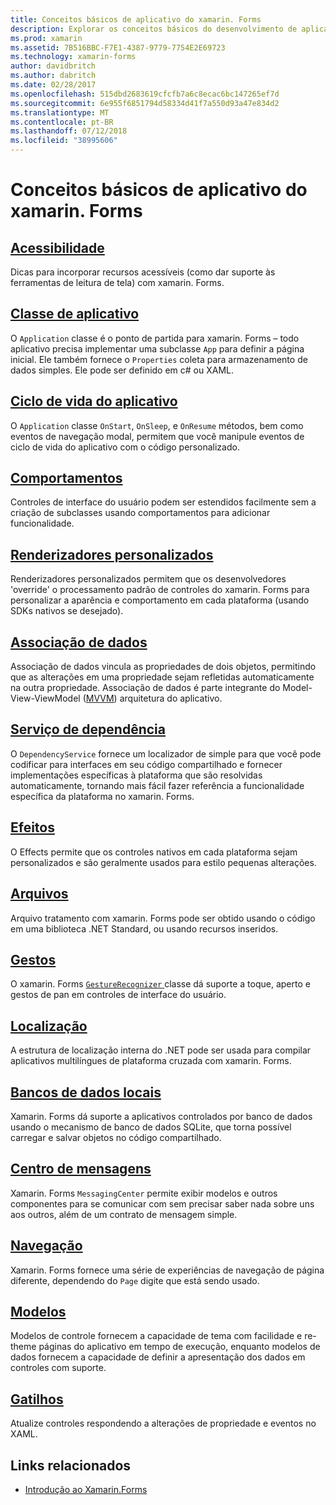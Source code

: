 ```yaml
---
title: Conceitos básicos de aplicativo do xamarin. Forms
description: Explorar os conceitos básicos do desenvolvimento de aplicativos xamarin. Forms, incluindo todos os os conceitos principais necessárias, por meio de toques finais, como a localização e acessibilidade.
ms.prod: xamarin
ms.assetid: 7B516BBC-F7E1-4387-9779-7754E2E69723
ms.technology: xamarin-forms
author: davidbritch
ms.author: dabritch
ms.date: 02/28/2017
ms.openlocfilehash: 515dbd2683619cfcfb7a6c8ecac6bc147265ef7d
ms.sourcegitcommit: 6e955f6851794d58334d41f7a550d93a47e834d2
ms.translationtype: MT
ms.contentlocale: pt-BR
ms.lasthandoff: 07/12/2018
ms.locfileid: "38995606"
---
```

# <a name="xamarinforms-application-fundamentals"></a>Conceitos básicos de aplicativo do xamarin. Forms

## <a name="accessibilityaccessibilityindexmd"></a>[Acessibilidade](accessibility/index.md)

Dicas para incorporar recursos acessíveis (como dar suporte às ferramentas de leitura de tela) com xamarin. Forms.

## <a name="app-classapplication-classmd"></a>[Classe de aplicativo](application-class.md)

O `Application` classe é o ponto de partida para xamarin. Forms – todo aplicativo precisa implementar uma subclasse `App` para definir a página inicial. Ele também fornece o `Properties` coleta para armazenamento de dados simples. Ele pode ser definido em c# ou XAML.

## <a name="app-lifecycleapp-lifecyclemd"></a>[Ciclo de vida do aplicativo](app-lifecycle.md)

O `Application` classe `OnStart`, `OnSleep`, e `OnResume` métodos, bem como eventos de navegação modal, permitem que você manipule eventos de ciclo de vida do aplicativo com o código personalizado.

## <a name="behaviorsbehaviorsindexmd"></a>[Comportamentos](behaviors/index.md)

Controles de interface do usuário podem ser estendidos facilmente sem a criação de subclasses usando comportamentos para adicionar funcionalidade.

## <a name="custom-rendererscustom-rendererindexmd"></a>[Renderizadores personalizados](custom-renderer/index.md)

Renderizadores personalizados permitem que os desenvolvedores 'override' o processamento padrão de controles do xamarin. Forms para personalizar a aparência e comportamento em cada plataforma (usando SDKs nativos se desejado).

## <a name="data-bindingdata-bindingindexmd"></a>[Associação de dados](data-binding/index.md)

Associação de dados vincula as propriedades de dois objetos, permitindo que as alterações em uma propriedade sejam refletidas automaticamente na outra propriedade. Associação de dados é parte integrante do Model-View-ViewModel ([MVVM](~/xamarin-forms/enterprise-application-patterns/mvvm.md)) arquitetura do aplicativo.

## <a name="dependency-servicedependency-serviceindexmd"></a>[Serviço de dependência](dependency-service/index.md)

O `DependencyService` fornece um localizador de simple para que você pode codificar para interfaces em seu código compartilhado e fornecer implementações específicas à plataforma que são resolvidas automaticamente, tornando mais fácil fazer referência a funcionalidade específica da plataforma no xamarin. Forms.

## <a name="effectseffectsindexmd"></a>[Efeitos](effects/index.md)

O Effects permite que os controles nativos em cada plataforma sejam personalizados e são geralmente usados para estilo pequenas alterações.

## <a name="filesfilesmd"></a>[Arquivos](files.md)

Arquivo tratamento com xamarin. Forms pode ser obtido usando o código em uma biblioteca .NET Standard, ou usando recursos inseridos.

## <a name="gesturesgesturesindexmd"></a>[Gestos](gestures/index.md)

O xamarin. Forms [ `GestureRecognizer` ](xref:Xamarin.Forms.GestureRecognizer) classe dá suporte a toque, aperto e gestos de pan em controles de interface do usuário.

## <a name="localizationlocalizationindexmd"></a>[Localização](localization/index.md)

A estrutura de localização interna do .NET pode ser usada para compilar aplicativos multilíngues de plataforma cruzada com xamarin. Forms.

## <a name="local-databasesdatabasesmd"></a>[Bancos de dados locais](databases.md)

Xamarin. Forms dá suporte a aplicativos controlados por banco de dados usando o mecanismo de banco de dados SQLite, que torna possível carregar e salvar objetos no código compartilhado.

## <a name="messaging-centermessaging-centermd"></a>[Centro de mensagens](messaging-center.md)

Xamarin. Forms `MessagingCenter` permite exibir modelos e outros componentes para se comunicar com sem precisar saber nada sobre uns aos outros, além de um contrato de mensagem simple.

## <a name="navigationnavigationindexmd"></a>[Navegação](navigation/index.md)

Xamarin. Forms fornece uma série de experiências de navegação de página diferente, dependendo do `Page` digite que está sendo usado.

## <a name="templatestemplatesindexmd"></a>[Modelos](templates/index.md)

Modelos de controle fornecem a capacidade de tema com facilidade e re-theme páginas do aplicativo em tempo de execução, enquanto modelos de dados fornecem a capacidade de definir a apresentação dos dados em controles com suporte.

## <a name="triggerstriggersmd"></a>[Gatilhos](triggers.md)

Atualize controles respondendo a alterações de propriedade e eventos no XAML.


## <a name="related-links"></a>Links relacionados

- [Introdução ao Xamarin.Forms](~/xamarin-forms/get-started/introduction-to-xamarin-forms.md)
